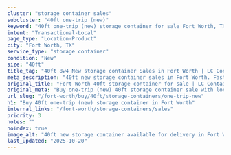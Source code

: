 ```yaml
---
cluster: "storage container sales"
subcluster: "40ft one-trip (new)"
keyword: "40ft one-trip (new) storage container for sale Fort Worth, TX"
intent: "Transactional-Local"
page_type: "Location-Product"
city: "Fort Worth, TX"
service_type: "storage container"
condition: "New"
size: "40ft"
title_tag: "40ft 8w4 New storage container Sales in Fort Worth | LC Container"
meta_description: "40ft new storage container sales in Fort Worth. Fast delivery, competitive pricing. Serving storage containers area. Quote ID: LSI. Call (214) 524-4168 for your free quote today."
original_title: "Fort Worth 40ft storage container for sale | LC Container"
original_meta: "Buy one-trip (new) 40ft storage container sale with local delivery in Fort Worth, TX. LC Container — local Since 2003. Request a fast quote today."
url_slug: "/fort-worth/buy/40ft/storage-containers/one-trip-new"
h1: "Buy 40ft one-trip (new) storage container in Fort Worth"
internal_links: "/fort-worth/storage-containers/sales"
priority: 3
notes: ""
noindex: true
image_alt: "40ft new storage container available for delivery in Fort Worth"
last_updated: "2025-10-20"
---
```


<!-- TODO: Add unique city/inventory copy, images, and internal links here. -->
